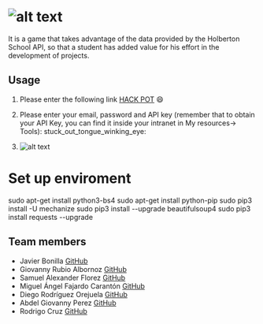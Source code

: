 # ![alt text](https://a.imge.to/2019/10/05/vEiYLk.png "Hack Pot Logo")

It is a game that takes advantage of the data provided by the Holberton School API, so that a student has added value for his effort in the development of projects.



## Usage

1. Please enter the following link [HACK POT](https://www.google.com) :smile:

2. Please enter your email, password and API key (remember that to obtain your API Key, you can find it inside your intranet in My resources-> Tools): stuck_out_tongue_winking_eye:


2. ![alt text](https://c.imge.to/2019/10/05/vEiRhm.png "Hack Pot Logo")


# Set up enviroment
sudo apt-get install python3-bs4
sudo apt-get install python-pip
sudo pip3 install -U mechanize
sudo pip3 install --upgrade beautifulsoup4
sudo pip3 install requests --upgrade


## Team members
- Javier Bonilla [GitHub](https://github.com/javb92)
- Giovanny Rubio Albornoz [GitHub](https://github.com/GioRubioHolberton)
- Samuel Alexander Florez [GitHub](https://github.com/muxanz)
- Miguel Ángel Fajardo Carantón [GitHub](https://github.com/miguelfajardoc)
- Diego Rodríguez Orejuela [GitHub](https://github.com/DiegoOrejuela)
- Abdel Giovanny Perez [GitHub](https://github.com/ledbagholberton)
- Rodrigo Cruz [GitHub](https://github.com/)
